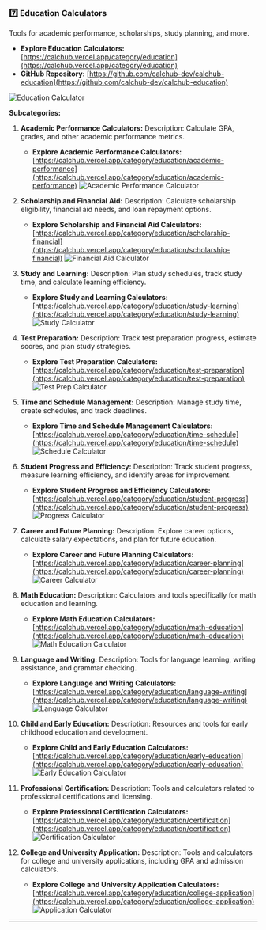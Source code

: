 ### **7️⃣ Education Calculators**

Tools for academic performance, scholarships, study planning, and more.

*   **Explore Education Calculators:** [https://calchub.vercel.app/category/education](https://calchub.vercel.app/category/education)
*   **GitHub Repository:** [https://github.com/calchub-dev/calchub-education](https://github.com/calchub-dev/calchub-education)

![Education Calculator](https://your-image-url.com/education.png)

**Subcategories:**

1.  **Academic Performance Calculators:**
    Description: Calculate GPA, grades, and other academic performance metrics.
    *   **Explore Academic Performance Calculators:** [https://calchub.vercel.app/category/education/academic-performance](https://calchub.vercel.app/category/education/academic-performance)
    ![Academic Performance Calculator](https://your-image-url.com/performance.png)

2.  **Scholarship and Financial Aid:**
    Description: Calculate scholarship eligibility, financial aid needs, and loan repayment options.
    *   **Explore Scholarship and Financial Aid Calculators:** [https://calchub.vercel.app/category/education/scholarship-financial](https://calchub.vercel.app/category/education/scholarship-financial)
    ![Financial Aid Calculator](https://your-image-url.com/financialaid.png)

3.  **Study and Learning:**
    Description: Plan study schedules, track study time, and calculate learning efficiency.
    *   **Explore Study and Learning Calculators:** [https://calchub.vercel.app/category/education/study-learning](https://calchub.vercel.app/category/education/study-learning)
    ![Study Calculator](https://your-image-url.com/study.png)

4.  **Test Preparation:**
    Description: Track test preparation progress, estimate scores, and plan study strategies.
    *   **Explore Test Preparation Calculators:** [https://calchub.vercel.app/category/education/test-preparation](https://calchub.vercel.app/category/education/test-preparation)
    ![Test Prep Calculator](https://your-image-url.com/testprep.png)

5.  **Time and Schedule Management:**
    Description: Manage study time, create schedules, and track deadlines.
    *   **Explore Time and Schedule Management Calculators:** [https://calchub.vercel.app/category/education/time-schedule](https://calchub.vercel.app/category/education/time-schedule)
    ![Schedule Calculator](https://your-image-url.com/schedule.png)

6.  **Student Progress and Efficiency:**
    Description: Track student progress, measure learning efficiency, and identify areas for improvement.
    *   **Explore Student Progress and Efficiency Calculators:** [https://calchub.vercel.app/category/education/student-progress](https://calchub.vercel.app/category/education/student-progress)
    ![Progress Calculator](https://your-image-url.com/progress.png)

7.  **Career and Future Planning:**
    Description: Explore career options, calculate salary expectations, and plan for future education.
    *   **Explore Career and Future Planning Calculators:** [https://calchub.vercel.app/category/education/career-planning](https://calchub.vercel.app/category/education/career-planning)
    ![Career Calculator](https://your-image-url.com/career.png)

8.  **Math Education:**
    Description: Calculators and tools specifically for math education and learning.
    *   **Explore Math Education Calculators:** [https://calchub.vercel.app/category/education/math-education](https://calchub.vercel.app/category/education/math-education)
    ![Math Education Calculator](https://your-image-url.com/matheducation.png)

9.  **Language and Writing:**
    Description: Tools for language learning, writing assistance, and grammar checking.
    *   **Explore Language and Writing Calculators:** [https://calchub.vercel.app/category/education/language-writing](https://calchub.vercel.app/category/education/language-writing)
    ![Language Calculator](https://your-image-url.com/language.png)

10. **Child and Early Education:**
    Description: Resources and tools for early childhood education and development.
    *   **Explore Child and Early Education Calculators:** [https://calchub.vercel.app/category/education/early-education](https://calchub.vercel.app/category/education/early-education)
    ![Early Education Calculator](https://your-image-url.com/earlyeducation.png)

11. **Professional Certification:**
    Description: Tools and calculators related to professional certifications and licensing.
    *   **Explore Professional Certification Calculators:** [https://calchub.vercel.app/category/education/certification](https://calchub.vercel.app/category/education/certification)
    ![Certification Calculator](https://your-image-url.com/certification.png)

12. **College and University Application:**
    Description: Tools and calculators for college and university applications, including GPA and admission calculators.
    *   **Explore College and University Application Calculators:** [https://calchub.vercel.app/category/education/college-application](https://calchub.vercel.app/category/education/college-application)
    ![Application Calculator](https://your-image-url.com/application.png)

---
